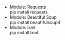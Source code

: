 * Module: Requests </br>
pip install requests
* Module: Beautiful Soup </br>
pip install beautifulsoup4
* Module: lxml </br>
pip install lxml
